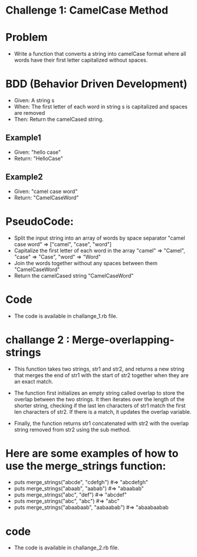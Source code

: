 # Challenge 1: CamelCase Method

# Problem

- Write a function that converts a string into camelCase format where all words have their first letter capitalized without spaces.

# BDD (Behavior Driven Development)

- Given: A string s
- When: The first letter of each word in string s is capitalized and spaces are removed
- Then: Return the camelCased string.

## Example1

- Given: "hello case"
- Return: "HelloCase"

## Example2

- Given: "camel case word"
- Return: "CamelCaseWord"

# PseudoCode:

- Split the input string into an array of words by space separator "camel case word" => ["camel", "case", "word"]
- Capitalize the first letter of each word in the array "camel" => "Camel", "case" => "Case", "word" => "Word"
- Join the words together without any spaces between them "CamelCaseWord"
- Return the camelCased string "CamelCaseWord"

# Code
- The code is available in challange_1.rb file.

# challange 2 :  Merge-overlapping-strings

- This function takes two strings, str1 and str2, and returns a new string that merges the end of str1 with the start of str2 together when they are an exact match.

- The function first initializes an empty string called overlap to store the overlap between the two strings. It then iterates over the length of the shorter string, checking if the last len characters of str1 match the first len characters of str2. If there is a match, it updates the overlap variable.

- Finally, the function returns str1 concatenated with str2 with the overlap string removed from str2 using the sub method.

# Here are some examples of how to use the merge_strings function:
- puts merge_strings("abcde", "cdefgh")   #=> "abcdefgh"
- puts merge_strings("abaab", "aabab")   #=> "abaabab"
- puts merge_strings("abc", "def")       #=> "abcdef"
- puts merge_strings("abc", "abc")       #=> "abc"
- puts merge_strings("abaabaab", "aabaabab") #=> "abaabaabab

# code

- The code is available in challange_2.rb file.